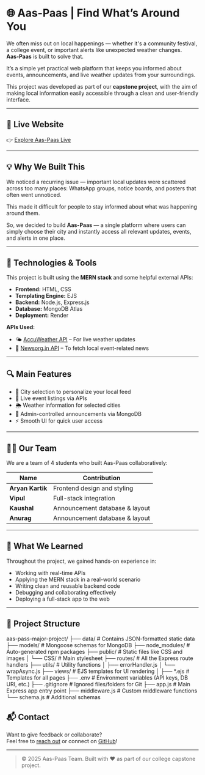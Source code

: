 # 🌐 Aas-Paas | Find What’s Around You

We often miss out on local happenings — whether it's a community festival, a college event, or important alerts like unexpected weather changes.  
**Aas-Paas** is built to solve that.

It’s a simple yet practical web platform that keeps you informed about events, announcements, and live weather updates from your surroundings.  

This project was developed as part of our **capstone project**, with the aim of making local information easily accessible through a clean and user-friendly interface.


---

## 🚀 Live Website

👉 [Explore Aas-Paas Live](https://aas-pass-major-project.onrender.com/)

---

## 💡 Why We Built This

We noticed a recurring issue — important local updates were scattered across too many places: WhatsApp groups, notice boards, and posters that often went unnoticed.

This made it difficult for people to stay informed about what was happening around them.

So, we decided to build **Aas-Paas** — a single platform where users can simply choose their city and instantly access all relevant updates, events, and alerts in one place.


---

## 🔧 Technologies & Tools

This project is built using the **MERN stack** and some helpful external APIs:

- **Frontend:** HTML, CSS  
- **Templating Engine:** EJS  
- **Backend:** Node.js, Express.js  
- **Database:** MongoDB Atlas  
- **Deployment:** Render  

**APIs Used:**
- 🌤 [AccuWeather API](https://developer.accuweather.com/) – For live weather updates  
- 📰 [Newsorg.in API](https://newsapi.org/) – To fetch local event-related news  

---

## 🔍 Main Features

- 🌇 City selection to personalize your local feed  
- 📅 Live event listings via APIs  
- 🌦️ Weather information for selected cities  
- 📢 Admin-controlled announcements via MongoDB  
- ⚡ Smooth UI for quick user access  

---

## 👨‍💻 Our Team

We are a team of 4 students who built Aas-Paas collaboratively:

| Name             | Contribution                  |
|------------------|-------------------------------|
| **Aryan Kartik** | Frontend design and styling         |
| **Vipul**         | Full-stack integration    |
| **Kaushal**       | Announcement database & layout |
| **Anurag**        | Announcement database & layout |

---

## 📖 What We Learned

Throughout the project, we gained hands-on experience in:

- Working with real-time APIs
- Applying the MERN stack in a real-world scenario
- Writing clean and reusable backend code
- Debugging and collaborating effectively
- Deploying a full-stack app to the web

---

## 📂 Project Structure

aas-pass-major-project/
├── data/ # Contains JSON-formatted static data
├── models/ # Mongoose schemas for MongoDB
├── node_modules/ # Auto-generated npm packages
├── public/ # Static files like CSS and images
│ └── CSS/ # Main stylesheet
├── routes/ # All the Express route handlers
├── utils/ # Utility functions
│ ├── errorHandler.js
│ └── wrapAsync.js
├── views/ # EJS templates for UI rendering
│ ├── *.ejs # Templates for all pages
├── .env # Environment variables (API keys, DB URI, etc.)
├── .gitignore # Ignored files/folders for Git
├── app.js # Main Express app entry point
├── middleware.js # Custom middleware functions
└── schema.js # Additional schemas

## 📬 Contact

Want to give feedback or collaborate?  
Feel free to [reach out](mailto:aryan_24a12res148@iitp.ac.in) or connect on [GitHub](https://github.com/aryankartik)!

---

> © 2025 Aas-Paas Team. Built with ❤️ as part of our college capstone project.


